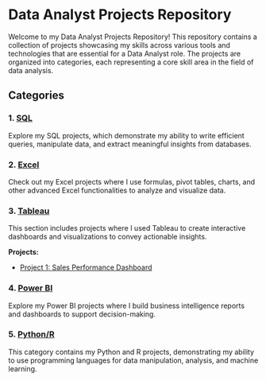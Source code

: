 # Data Analyst Projects Repository

Welcome to my Data Analyst Projects Repository! This repository contains a collection of projects showcasing my skills across various tools and technologies that are essential for a Data Analyst role. The projects are organized into categories, each representing a core skill area in the field of data analysis.

## Categories

### 1. [SQL](./sql)
Explore my SQL projects, which demonstrate my ability to write efficient queries, manipulate data, and extract meaningful insights from databases.

### 2. [Excel](./excel)
Check out my Excel projects where I use formulas, pivot tables, charts, and other advanced Excel functionalities to analyze and visualize data.

### 3. [Tableau](./tableau)
This section includes projects where I used Tableau to create interactive dashboards and visualizations to convey actionable insights.

**Projects:**
- [Project 1: Sales Performance Dashboard](./Tableu/Sales-Dashboard)

### 4. [Power BI](./powerbi)
Explore my Power BI projects where I build business intelligence reports and dashboards to support decision-making.

### 5. [Python/R](./python_r)
This category contains my Python and R projects, demonstrating my ability to use programming languages for data manipulation, analysis, and machine learning.